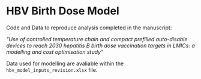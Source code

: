 # HBV Birth Dose Model
Code and Data to reproduce analysis completed in the manuscript:

<i>"Use of controlled temperature chain and compact prefilled
auto-disable devices to reach 2030 hepatitis B birth dose
vaccination targets in LMICs: a modelling and cost optimisation
study"</i>


Data used for modelling are avaliable within the ```hbv_model_inputs_revision.xlsx``` file.

